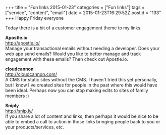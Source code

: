 +++
title = "Fun links 2015-01-23"
categories = ["Fun links"]
tags = ["service", "content", "email"]
date = 2015-01-23T16:29:52Z
postid = "133"
+++
Happy Friday everyone

Today there is a bit of a customer engagement theme to my links.

**Apostle.io**  
http://apostle.io/  
Manage your transactional emails without needing a developer. Does your web app send emails? Would you like to better manage and track engagement with these emails? Then check out Apostle.io.

**cloudcannon**  
http://cloudcannon.com/  
A CMS for static sites without the CMS. I haven't tried this yet personally, but I know I've created sites for people in the past where this would have been ideal. Perhaps now you can stop making edits to sites of family members :)

**Sniply**  
http://snip.ly/  
If you share a lot of content and links, then perhaps it would be nice to be able to embed a call to action in those links bringing people back to you or your products/services, etc.
